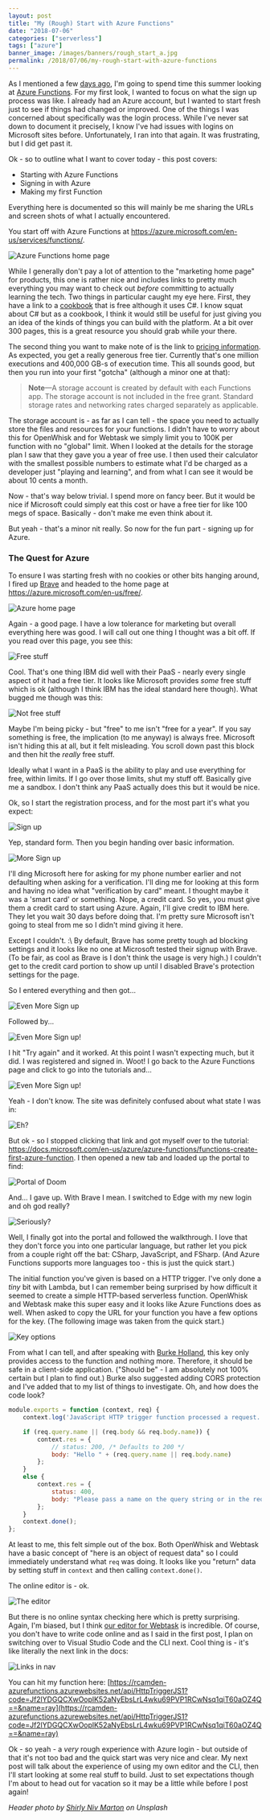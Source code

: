 ```yaml
---
layout: post
title: "My (Rough) Start with Azure Functions"
date: "2018-07-06"
categories: ["serverless"]
tags: ["azure"]
banner_image: /images/banners/rough_start_a.jpg
permalink: /2018/07/06/my-rough-start-with-azure-functions
---
```


As I mentioned a few [days ago](https://www.raymondcamden.com/2018/07/02/summer-plans-looking-at-azure-functions), I'm going to spend time this summer looking at [Azure Functions](https://azure.microsoft.com/en-us/services/functions/). For my first look, I wanted to focus on what the sign up process was like. I already had an Azure account, but I wanted to start fresh just to see if things had changed or improved. One of the things I was concerned about specifically was the login process. While I've never sat down to document it precisely, I know I've had issues with logins on Microsoft sites before. Unfortunately, I ran into that again. It was frustrating, but I did get past it.

Ok - so to outline what I want to cover today - this post covers:

* Starting with Azure Functions
* Signing in with Azure
* Making my first Function

Everything here is documented so this will mainly be me sharing the URLs and screen shots of what I actually encountered. 

You start off with Azure Functions at <https://azure.microsoft.com/en-us/services/functions/>. 

![Azure Functions home page](https://static.raymondcamden.com/images/2018/06/af1.jpg)

While I generally don't pay a lot of attention to the "marketing home page" for products, this one is rather nice and includes links to pretty much everything you may want to check out *before* committing to actually learning the tech. Two things in particular caught my eye here. First, they have a link to a [cookbook](https://azure.microsoft.com/en-us/resources/azure-serverless-computing-cookbook/) that is free although it uses C#. I know squat about C# but as a cookbook, I think it would still be useful for just giving you an idea of the kinds of things you can build with the platform. At a bit over 300 pages, this is a great resource you should grab while your there.

The second thing you want to make note of is the link to [pricing information](https://azure.microsoft.com/en-us/pricing/details/functions/). As expected, you get a really generous free tier. Currently that's one million executions and 400,000 GB-s of execution time. This all sounds good, but then you run into your first "gotcha" (although a minor one at that):

<blockquote>
<strong>Note</strong>—A storage account is created by default with each Functions app. The storage account is not included in the free grant. Standard storage rates and networking rates charged separately as applicable.
</blockquote>

The storage account is - as far as I can tell - the space you need to actually store the files and resources for your functions. I didn't have to worry about this for OpenWhisk and for Webtask we simply limit you to 100K per function with no "global" limit. When I looked at the details for the storage plan I saw that they gave you a year of free use. I then used their calculator with the smallest possible numbers to estimate what I'd be charged as a developer just "playing and learning", and from what I can see it would be about 10 cents a month.

Now - that's way below trivial. I spend more on fancy beer. But it would be nice if Microsoft could simply eat this cost or have a free tier for like 100 megs of space. Basically - don't make me even think about it. 

But yeah - that's a minor nit really. So now for the fun part - signing up for Azure. 

### The Quest for Azure

To ensure I was starting fresh with no cookies or other bits hanging around, I fired up [Brave](https://brave.com/) and headed to the home page at <https://azure.microsoft.com/en-us/free/>. 

![Azure home page](https://static.raymondcamden.com/images/2018/06/af2.jpg)

Again - a good page. I have a low tolerance for marketing but overall everything here was good. I will call out one thing I thought was a bit off. If you read over this page, you see this:

![Free stuff](https://static.raymondcamden.com/images/2018/06/af3.jpg)

Cool. That's one thing IBM did well with their PaaS - nearly every single aspect of it had a free tier. It looks like Microsoft provides *some* free stuff which is ok (although I think IBM has the ideal standard here though). What bugged me though was this:

![Not free stuff](https://static.raymondcamden.com/images/2018/06/af4.jpg)

Maybe I'm being picky - but "free" to me isn't "free for a year". If you say something is free, the implication (to me anyway) is always free. Microsoft isn't hiding this at all, but it felt misleading. You scroll down past this block and then hit the *really* free stuff. 

Ideally what I want in a PaaS is the ability to play and use everything for free, within limits. If I go over those limits, shut my stuff off. Basically give me a sandbox. I don't think any PaaS actually does this but it would be nice.  

Ok, so I start the registration process, and for the most part it's what you expect:

![Sign up](https://static.raymondcamden.com/images/2018/06/af5.jpg)

Yep, standard form. Then you begin handing over basic information.

![More Sign up](https://static.raymondcamden.com/images/2018/06/af6.jpg)

I'll ding Microsoft here for asking for my phone number earlier and not defaulting when asking for a verification. I'll ding me for looking at this form and having no idea what "verification by card" meant. I thought maybe it was a 'smart card' or something. Nope, a credit card. So yes,  you must give them a credit card to start using Azure. Again, I'll give credit to IBM here. They let you wait 30 days before doing that. I'm pretty sure Microsoft isn't going to steal from me so I didn't mind giving it here. 

Except I couldn't. :\ By default, Brave has some pretty tough ad blocking settings and it looks like no one at Microsoft tested their signup with Brave. (To be fair, as cool as Brave is I don't think the usage is very high.) I couldn't get to the credit card portion to show up until I disabled Brave's protection settings for the page.

So I entered everything and then got...

![Even More Sign up](https://static.raymondcamden.com/images/2018/06/af7.jpg)

Followed by...

![Even More Sign up!](https://static.raymondcamden.com/images/2018/06/af8.jpg)

I hit "Try again" and it worked. At this point I wasn't expecting much, but it did. I was registered and signed in. Woot! I go back to the Azure Functions page and click to go into the tutorials and...

![Even More Sign up!](https://static.raymondcamden.com/images/2018/06/af9.jpg)

Yeah - I don't know. The site was definitely confused about what state I was in:

![Eh?](https://static.raymondcamden.com/images/2018/06/af10.jpg)

But ok - so I stopped clicking that link and got myself over to the tutorial: <https://docs.microsoft.com/en-us/azure/azure-functions/functions-create-first-azure-function>. I then opened a new tab and loaded up the portal to find:

![Portal of Doom](https://static.raymondcamden.com/images/2018/06/af11a.jpg)

And... I gave up. With Brave I mean. I switched to Edge with my new login and oh god really?

![Seriously?](https://static.raymondcamden.com/images/2018/06/af12.jpg)

Well, I finally got into the portal and followed the walkthrough. I love that they don't force you into one particular language, but rather let you pick from a couple right off the bat: CSharp, JavaScript, and FSharp. (And Azure Functions supports more languages too - this is just the quick start.) 

The initial function you've given is based on a HTTP trigger. I've only done a *tiny* bit with Lambda, but I can remember being surprised by how difficult it seemed to create a simple HTTP-based serverless function. OpenWhisk and Webtask make this super easy and it looks like Azure Functions does as well. When asked to copy the URL for your function you have a few options for the key. (The following image was taken from the quick start.)

![Key options](https://static.raymondcamden.com/images/2018/06/af13.jpg)

From what I can tell, and after speaking with [Burke Holland](https://twitter.com/burkeholland), this key only provides access to the function and nothing more. Therefore, it should be safe in a client-side application. ("Should be" - I am absolutely not 100% certain but I plan to find out.) Burke also suggested adding CORS protection and I've added that to my list of things to investigate. Oh, and how does the code look?

```js
module.exports = function (context, req) {
    context.log('JavaScript HTTP trigger function processed a request.');

    if (req.query.name || (req.body && req.body.name)) {
        context.res = {
            // status: 200, /* Defaults to 200 */
            body: "Hello " + (req.query.name || req.body.name)
        };
    }
    else {
        context.res = {
            status: 400,
            body: "Please pass a name on the query string or in the request body"
        };
    }
    context.done();
};
```

At least to me, this felt simple out of the box. Both OpenWhisk and Webtask have a basic concept of "here is an object of request data" so I could immediately understand what `req` was doing. It looks like you "return" data by setting stuff in `context` and then calling `context.done()`. 

The online editor is - ok. 

![The editor](https://static.raymondcamden.com/images/2018/06/af14.jpg)

But there is no online syntax checking here which is pretty surprising. Again, I'm biased, but I think [our editor for Webtask](https://webtask.io/make) is incredible. Of course, you don't have to write code online and as I said in the first post, I plan on switching over to Visual Studio Code and the CLI next. Cool thing is - it's like literally the next link in the docs:

![Links in nav](https://static.raymondcamden.com/images/2018/06/af15.jpg)

You can hit my function here: [https://rcamden-azurefunctions.azurewebsites.net/api/HttpTriggerJS1?code=Jf2lYDGQCXwOoplK52aNyEbsLrL4wku69PVP1RCwNsq1qiT60aOZ4Q==&name=ray](https://rcamden-azurefunctions.azurewebsites.net/api/HttpTriggerJS1?code=Jf2lYDGQCXwOoplK52aNyEbsLrL4wku69PVP1RCwNsq1qiT60aOZ4Q==&name=ray)

Ok - so yeah - a *very* rough experience with Azure login - but outside of that it's not too bad and the quick start was very nice and clear. My next post will talk about the experience of using my own editor and the CLI, then I'll start looking at some real stuff to build. Just to set expectations though I'm about to head out for vacation so it may be a little while before I post again!

<i>Header photo by <a href="https://unsplash.com/photos/6E6CMgFAUjc?utm_source=unsplash&utm_medium=referral&utm_content=creditCopyText">Shirly Niv Marton</a> on Unsplash</i>